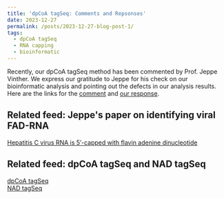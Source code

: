 ```yaml
---
title: 'dpCoA tagSeq: Comments and Repsonses'
date: 2023-12-27
permalink: /posts/2023-12-27-blog-post-1/
tags:
  - dpCoA tagSeq
  - RNA capping
  - bioinformatic
---
```


Recently, our dpCoA tagSeq method has been commented by Prof. Jeppe Vinther. We express our gratitude to Jeppe for his check on our bioinformatic analysis and pointing out the defects in our analysis results.     
Here are the links for the [comment](https://pubs.acs.org/doi/10.1021/acs.analchem.3c04631) and [our response](https://pubs.acs.org/doi/10.1021/acs.analchem.3c05281).



Related feed: Jeppe's paper on identifying viral FAD-RNA 
----
[Hepatitis C virus RNA is 5′-capped with flavin adenine dinucleotide](https://www.nature.com/articles/s41586-023-06301-3)

Related feed: dpCoA tagSeq and NAD tagSeq 
----
[dpCoA tagSeq](https://rocketjishao.github.io/publications/2023AC)    
[NAD tagSeq](https://rocketjishao.github.io/publications/)
